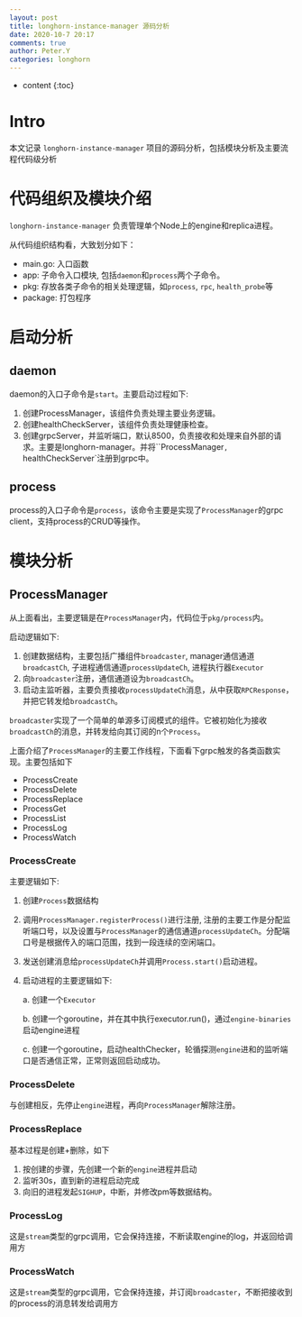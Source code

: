 ```yaml
---
layout: post
title: longhorn-instance-manager 源码分析
date: 2020-10-7 20:17
comments: true
author: Peter.Y
categories: longhorn
---
```


* content
{:toc}


# Intro

本文记录 `longhorn-instance-manager` 项目的源码分析，包括模块分析及主要流程代码级分析

# 代码组织及模块介绍

`longhorn-instance-manager` 负责管理单个Node上的engine和replica进程。

从代码组织结构看，大致划分如下：

* main.go: 入口函数
* app: 子命令入口模块, 包括`daemon`和`process`两个子命令。
* pkg: 存放各类子命令的相关处理逻辑，如`process`, `rpc`, `health_probe`等
* package: 打包程序


# 启动分析

## daemon

daemon的入口子命令是`start`。主要启动过程如下:

1. 创建ProcessManager，该组件负责处理主要业务逻辑。
2. 创建healthCheckServer，该组件负责处理健康检查。
3. 创建grpcServer，并监听端口，默认8500，负责接收和处理来自外部的请求。主要是longhorn-manager。并将``ProcessManager`, `healthCheckServer`注册到grpc中。

## process

process的入口子命令是`process`，该命令主要是实现了`ProcessManager`的grpc client，支持process的CRUD等操作。

# 模块分析

## ProcessManager

从上面看出，主要逻辑是在`ProcessManager`内，代码位于`pkg/process`内。

启动逻辑如下:

1. 创建数据结构，主要包括广播组件`broadcaster`, manager通信通道`broadcastCh`, 子进程通信通道`processUpdateCh`, 进程执行器`Executor`
2. 向`broadcaster`注册，通信通道设为`broadcastCh`。
3. 启动主监听器，主要负责接收`processUpdateCh`消息，从中获取`RPCResponse`，并把它转发给`broadcastCh`。

`broadcaster`实现了一个简单的单源多订阅模式的组件。它被初始化为接收`broadcastCh`的消息，并转发给向其订阅的n个`Process`。

上面介绍了`ProcessManager`的主要工作线程，下面看下grpc触发的各类函数实现。主要包括如下

* ProcessCreate
* ProcessDelete
* ProcessReplace
* ProcessGet
* ProcessList
* ProcessLog
* ProcessWatch

### ProcessCreate

主要逻辑如下:

1. 创建`Process`数据结构
2. 调用`ProcessManager.registerProcess()`进行注册, 注册的主要工作是分配监听端口号，以及设置与`ProcessManager`的通信通道`processUpdateCh`。分配端口号是根据传入的端口范围，找到一段连续的空闲端口。
3. 发送创建消息给`processUpdateCh`并调用`Process.start()`启动进程。
4. 启动进程的主要逻辑如下:

    a. 创建一个`Executor`
    
    b. 创建一个goroutine，并在其中执行executor.run()，通过`engine-binaries`启动engine进程
    
    c. 创建一个goroutine，启动healthChecker，轮循探测`engine`进和的监听端口是否通信正常，正常则返回启动成功。
    
### ProcessDelete

与创建相反，先停止`engine`进程，再向`ProcessManager`解除注册。

### ProcessReplace

基本过程是创建+删除，如下

1. 按创建的步骤，先创建一个新的`engine`进程并启动
2. 监听30s，直到新的进程启动完成
3. 向旧的进程发起`SIGHUP`，中断，并修改pm等数据结构。

### ProcessLog

这是`stream`类型的grpc调用，它会保持连接，不断读取engine的log，并返回给调用方

### ProcessWatch

这是`stream`类型的grpc调用，它会保持连接，并订阅`broadcaster`，不断把接收到的process的消息转发给调用方


